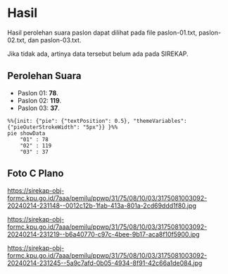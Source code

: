 # Hasil

Hasil perolehan suara paslon dapat dilihat pada file paslon-01.txt, paslon-02.txt, dan paslon-03.txt.

Jika tidak ada, artinya data tersebut belum ada pada SIREKAP.

## Perolehan Suara

 * Paslon 01: **78**.
 * Paslon 02: **119**.
 * Paslon 03: **37**.

```mermaid
%%{init: {"pie": {"textPosition": 0.5}, "themeVariables": {"pieOuterStrokeWidth": "5px"}} }%%
pie showData
    "01" : 78
    "02" : 119
    "03" : 37
```
## Foto C Plano

https://sirekap-obj-formc.kpu.go.id/7aaa/pemilu/ppwp/31/75/08/10/03/3175081003092-20240214-231148--0012c12b-1fab-413a-801a-2cd69ddd1f80.jpg

https://sirekap-obj-formc.kpu.go.id/7aaa/pemilu/ppwp/31/75/08/10/03/3175081003092-20240214-231219--b6a40770-c97c-4bee-9b17-aca8f10f5900.jpg

https://sirekap-obj-formc.kpu.go.id/7aaa/pemilu/ppwp/31/75/08/10/03/3175081003092-20240214-231245--5a9c7afd-0b05-4934-8f91-42c66a1de084.jpg

